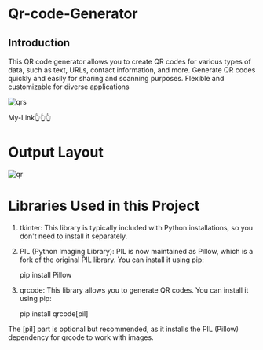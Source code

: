 # Qr-code-Generator

Introduction
-----------
This QR code generator allows you to create QR codes for various types of data, such as text, URLs, contact information, and more. Generate QR codes quickly and easily for sharing and scanning purposes. Flexible and customizable for diverse applications

![qrs](https://github.com/Bhya23cse/Qr-code-Generator/assets/153095725/18cf3b1d-10f4-412f-836c-9ca57fa9fec2)



My-Link👆👆👆

# Output Layout
![qr](https://github.com/Bhya23cse/Qr-code-Generator/assets/153095725/741dc644-25e2-4e84-bd2f-ad7a122e996f)



# Libraries Used in this Project
1. tkinter:
   This library is typically included with Python installations, so you don't need to install it separately.
   
3. PIL (Python Imaging Library): PIL is now maintained as Pillow, which is a fork of the original PIL library. You can install it using pip:
   
   pip install Pillow
   
6. qrcode: This library allows you to generate QR codes. You can install it using pip:
   
   pip install qrcode[pil]
   
The [pil] part is optional but recommended, as it installs the PIL (Pillow) dependency for qrcode to work with images.

